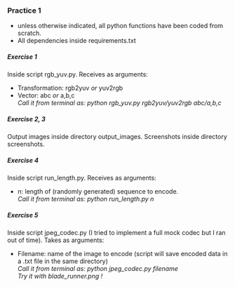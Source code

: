 ### Practice 1 
- unless otherwise indicated, all python functions have been coded from scratch.
- All dependencies inside requirements.txt

##### Exercise 1
Inside script rgb_yuv.py. Receives as arguments:
- Transformation: rgb2yuv *or* yuv2rgb
- Vector: abc *or* a,b,c \
*Call it from terminal as: python rgb_yuv.py rgb2yuv/yuv2rgb abc/a,b,c*

##### Exercise 2, 3
Output images inside directory output_images.
Screenshots inside directory screenshots.

##### Exercise 4
Inside script run_length.py. Receives as arguments:
- n: length of (randomly generated) sequence to encode. \
*Call it from terminal as: python run_length.py n* 

##### Exercise 5
Inside script jpeg_codec.py (I tried to implement a full mock codec but I ran out of time). Takes as arguments: 
- Filename: name of the image to encode (script will save encoded data in a .txt file in the same directory) \
*Call it from terminal as: python jpeg_codec.py filename* \
*Try it with blade_runner.png !*
